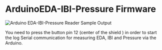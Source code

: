 # ArduinoEDA-IBI-Pressure Firmware
![Arduino EDA-IBI-Pressure Reader Sample Output](https://raw.githubusercontent.com/med-material/ArduinoEDA-IBI-Pressure/master/ArduinoEDA-IBI-Pressure.png)

You need to press the button pin 12 (center of the shield ) in order to start the log
Serial communication for measuring EDA, IBI and Pressure via the Arduino. 
